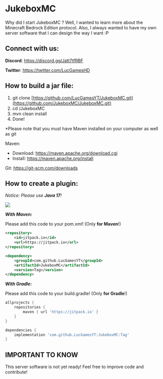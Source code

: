 # JukeboxMC
Why did I start JukeboxMC ?
Well, I wanted to learn more about the Minecraft Bedrock Edition protocol. Also, I always wanted to have my own server software that I can design the way I want :P

## Connect with us:
__Discord__: https://discord.gg/Jatt7tfRBF

__Twitter__: https://twitter.com/LucGamesHD

## How to build a jar file:
1. git clone [https://github.com/LucGamesYT/JukeboxMC.git](https://github.com/JukeboxMC/JukeboxMC.git)
2. cd /JukeboxMC
3. mvn clean install
4. Done!

*Please note that you must have Maven installed on your computer as well as git

Maven:
- Download: https://maven.apache.org/download.cgi
- Install: https://maven.apache.org/install

Git: https://git-scm.com/downloads

## How to create a plugin:

_Notice: Please use **Java 17**!_

[![](https://jitpack.io/v/LucGamesYT/JukeboxMC.svg)](https://jitpack.io/#LucGamesYT/JukeboxMC)

**_With Maven:_**

Please add this code to your pom.xml! (Only **for Maven**!)

```xml
<repository>
    <id>jitpack.io</id>
    <url>https://jitpack.io</url>
</repository>

<dependency>
    <groupId>com.github.LucGamesYT</groupId>
    <artifactId>JukeboxMC</artifactId>
    <version>Tag</version>
</dependency>
```
**_With Gradle:_**

Please add this code to your build.gradle! (Only **for Gradle**!)

```groovy
allprojects {
    repositories {
        maven { url 'https://jitpack.io' }
    }
}

dependencies {
    implementation 'com.github.LucGamesYT:JukeboxMC:Tag'
}
```

## IMPORTANT TO KNOW
This server software is not yet ready! Feel free to improve code and contribute!
